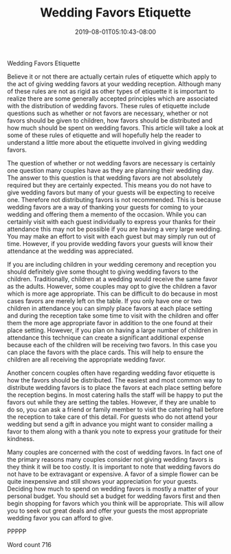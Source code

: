 ﻿---
title: "Wedding Favors Etiquette"
date: 2019-08-01T05:10:43-08:00
description: "Wedding Favors txt Tips for Web Success"
featured_image: "/images/Wedding Favors txt.jpg"
tags: ["Wedding Favors txt"]
---

Wedding Favors Etiquette

Believe it or not there are actually certain rules of etiquette which apply to the act of giving wedding favors at your wedding reception. Although many of these rules are not as rigid as other types of etiquette it is important to realize there are some generally accepted principles which are associated with the distribution of wedding favors. These rules of etiquette include questions such as whether or not favors are necessary, whether or not favors should be given to children, how favors should be distributed and how much should be spent on wedding favors. This article will take a look at some of these rules of etiquette and will hopefully help the reader to understand a little more about the etiquette involved in giving wedding favors.

The question of whether or not wedding favors are necessary is certainly one question many couples have as they are planning their wedding day. The answer to this question is that wedding favors are not absolutely required but they are certainly expected. This means you do not have to give wedding favors but many of your guests will be expecting to receive one. Therefore not distributing favors is not recommended. This is because wedding favors are a way of thanking your guests for coming to your wedding and offering them a memento of the occasion. While you can certainly visit with each guest individually to express your thanks for their attendance this may not be possible if you are having a very large wedding. You may make an effort to visit with each guest but may simply run out of time. However, if you provide wedding favors your guests will know their attendance at the wedding was appreciated. 

If you are including children in your wedding ceremony and reception you should definitely give some thought to giving wedding favors to the children. Traditionally, children at a wedding would receive the same favor as the adults. However, some couples may opt to give the children a favor which is more age appropriate. This can be difficult to do because in most cases favors are merely left on the table. If you only have one or two children in attendance you can simply place favors at each place setting and during the reception take some time to visit with the children and offer them the more age appropriate favor in addition to the one found at their place setting. However, if you plan on having a large number of children in attendance this technique can create a significant additional expense because each of the children will be receiving two favors. In this case you can place the favors with the place cards. This will help to ensure the children are all receiving the appropriate wedding favor. 

Another concern couples often have regarding wedding favor etiquette is how the favors should be distributed. The easiest and most common way to distribute wedding favors is to place the favors at each place setting before the reception begins. In most catering halls the staff will be happy to put the favors out while they are setting the tables. However, if they are unable to do so, you can ask a friend or family member to visit the catering hall before the reception to take care of this detail. For guests who do not attend your wedding but send a gift in advance you might want to consider mailing a favor to them along with a thank you note to express your gratitude for their kindness. 

Many couples are concerned with the cost of wedding favors. In fact one of the primary reasons many couples consider not giving wedding favors is they think it will be too costly. It is important to note that wedding favors do not have to be extravagant or expensive. A favor of a simple flower can be quite inexpensive and still shows your appreciation for your guests. Deciding how much to spend on wedding favors is mostly a matter of your personal budget. You should set a budget for wedding favors first and then begin shopping for favors which you think will be appropriate. This will allow you to seek out great deals and offer your guests the most appropriate wedding favor you can afford to give. 

PPPPP

Word count 716



